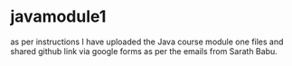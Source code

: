 # javamodule1
as per instructions I have uploaded the Java course module one files and shared github link via google forms as per the emails from Sarath Babu.
